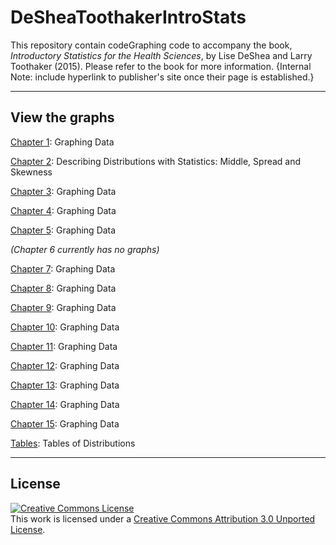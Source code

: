 DeSheaToothakerIntroStats
=========================

This repository contain codeGraphing code to accompany the book, *Introductory Statistics for the Health Sciences*, by Lise DeShea and Larry Toothaker (2015).  Please refer to the book for more information. {Internal Note: include hyperlink to publisher's site once their page is established.}

---

## View the graphs

[Chapter 1](https://github.com/OuhscBbmc/DeSheaToothakerIntroStats/blob/master/Chapter01/Chapter01.md): Graphing Data

[Chapter 2](https://github.com/OuhscBbmc/DeSheaToothakerIntroStats/blob/master/Chapter02/Chapter02.md): Describing Distributions with Statistics: 
Middle, Spread and Skewness

[Chapter 3](https://github.com/OuhscBbmc/DeSheaToothakerIntroStats/blob/master/Chapter03/Chapter03.md): Graphing Data

[Chapter 4](https://github.com/OuhscBbmc/DeSheaToothakerIntroStats/blob/master/Chapter04/Chapter04.md): Graphing Data

[Chapter 5](https://github.com/OuhscBbmc/DeSheaToothakerIntroStats/blob/master/Chapter05/Chapter05.md): Graphing Data

*(Chapter 6 currently has no graphs)*

[Chapter 7](https://github.com/OuhscBbmc/DeSheaToothakerIntroStats/blob/master/Chapter07/Chapter07.md): Graphing Data

[Chapter 8](https://github.com/OuhscBbmc/DeSheaToothakerIntroStats/blob/master/Chapter08/Chapter08.md): Graphing Data

[Chapter 9](https://github.com/OuhscBbmc/DeSheaToothakerIntroStats/blob/master/Chapter09/Chapter09.md): Graphing Data

[Chapter 10](https://github.com/OuhscBbmc/DeSheaToothakerIntroStats/blob/master/Chapter10/Chapter10.md): Graphing Data

[Chapter 11](https://github.com/OuhscBbmc/DeSheaToothakerIntroStats/blob/master/Chapter11/Chapter11.md): Graphing Data

[Chapter 12](https://github.com/OuhscBbmc/DeSheaToothakerIntroStats/blob/master/Chapter12/Chapter12.md): Graphing Data

[Chapter 13](https://github.com/OuhscBbmc/DeSheaToothakerIntroStats/blob/master/Chapter13/Chapter13.md): Graphing Data

[Chapter 14](https://github.com/OuhscBbmc/DeSheaToothakerIntroStats/blob/master/Chapter14/Chapter14.md): Graphing Data

[Chapter 15](https://github.com/OuhscBbmc/DeSheaToothakerIntroStats/blob/master/Chapter15/Chapter15.md): Graphing Data

[Tables](https://github.com/OuhscBbmc/DeSheaToothakerIntroStats/blob/master/Tables/Tables.md): Tables of Distributions

---

## License

<a rel="license" href="http://creativecommons.org/licenses/by/3.0/"><img alt="Creative Commons License" style="border-width:0" src="http://i.creativecommons.org/l/by/3.0/88x31.png" /></a><br />This work is licensed under a <a rel="license" href="http://creativecommons.org/licenses/by/3.0/">Creative Commons Attribution 3.0 Unported License</a>.
